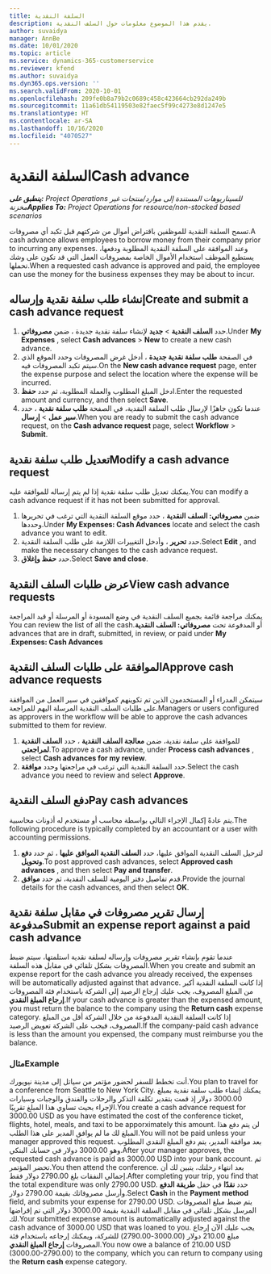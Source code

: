 ```yaml
---
title: السلفة النقدية
description: يقدم هذا الموضوع معلومات حول السلف النقدية.
author: suvaidya
manager: AnnBe
ms.date: 10/01/2020
ms.topic: article
ms.service: dynamics-365-customerservice
ms.reviewer: kfend
ms.author: suvaidya
ms.dyn365.ops.version: ''
ms.search.validFrom: 2020-10-01
ms.openlocfilehash: 209fe0b8a79b2c0689c458c423664cb292da249b
ms.sourcegitcommit: 11a61db54119503e82faec5f99c4273e8d1247e5
ms.translationtype: HT
ms.contentlocale: ar-SA
ms.lasthandoff: 10/16/2020
ms.locfileid: "4070527"
---
```

# <a name="cash-advance"></a><span data-ttu-id="1d04c-103">السلفة النقدية</span><span class="sxs-lookup"><span data-stu-id="1d04c-103">Cash advance</span></span>

<span data-ttu-id="1d04c-104">_**ينطبق على:** Project Operations للسيناريوهات المستندة إلى موارد/منتجات غير مخزنة‬_</span><span class="sxs-lookup"><span data-stu-id="1d04c-104">_**Applies To:** Project Operations for resource/non-stocked based scenarios_</span></span>

<span data-ttu-id="1d04c-105">تسمح السلفة النقدية للموظفين باقتراض أموال من شركتهم قبل تكبد أي مصروفات.</span><span class="sxs-lookup"><span data-stu-id="1d04c-105">A cash advance allows employees to borrow money from their company prior to incurring any expenses.</span></span> <span data-ttu-id="1d04c-106">وعند الموافقة على السلفة النقدية المطلوبة ودفعها، يستطيع الموظف استخدام الأموال الخاصة بمصروفات العمل التي قد تكون على وشك تحملها.</span><span class="sxs-lookup"><span data-stu-id="1d04c-106">When a requested cash advance is approved and paid, the employee can use the money for the business expenses they may be about to incur.</span></span> 

## <a name="create-and-submit-a-cash-advance-request"></a><span data-ttu-id="1d04c-107">إنشاء طلب سلفة نقدية وإرساله</span><span class="sxs-lookup"><span data-stu-id="1d04c-107">Create and submit a cash advance request</span></span>

1. <span data-ttu-id="1d04c-108">ضمن **مصروفاتي‏‎** ، حدد **السلف النقدية** > **جديد** لإنشاء سلفة نقدية جديدة.</span><span class="sxs-lookup"><span data-stu-id="1d04c-108">Under **My Expenses** , select **Cash advances** > **New** to create a new cash advance.</span></span> 
2. <span data-ttu-id="1d04c-109">في الصفحة **طلب سلفة نقدية جديدة** ، أدخل غرض المصروفات وحدد الموقع الذي سيتم تكبد المصروفات فيه.</span><span class="sxs-lookup"><span data-stu-id="1d04c-109">On the **New cash advance request** page, enter the expense purpose and select the location where the expense will be incurred.</span></span>
3. <span data-ttu-id="1d04c-110">ادخل المبلغ المطلوب والعملة المطلوبة، ثم حدد **حفظ**.</span><span class="sxs-lookup"><span data-stu-id="1d04c-110">Enter the requested amount and currency, and then select **Save**.</span></span> 
4. <span data-ttu-id="1d04c-111">عندما تكون جاهزًا لإرسال طلب السلفة النقدية، في الصفحة **طلب سلفة نقدية** ، حدد **سير عمل** > **إرسال**.</span><span class="sxs-lookup"><span data-stu-id="1d04c-111">When you are ready to submit the cash advance request, on the **Cash advance request** page, select **Workflow** > **Submit**.</span></span>

## <a name="modify-a-cash-advance-request"></a><span data-ttu-id="1d04c-112">تعديل طلب سلفة نقدية</span><span class="sxs-lookup"><span data-stu-id="1d04c-112">Modify a cash advance request</span></span>

<span data-ttu-id="1d04c-113">يمكنك تعديل طلب سلفة نقدية إذا لم يتم إرساله للموافقة عليه.</span><span class="sxs-lookup"><span data-stu-id="1d04c-113">You can modify a cash advance request if it has not been submitted for approval.</span></span>

1. <span data-ttu-id="1d04c-114">ضمن **مصروفاتي: السلف النقدية** ، حدد موقع السلفة النقدية التي ترغب في تحريرها وحددها.</span><span class="sxs-lookup"><span data-stu-id="1d04c-114">Under **My Expenses: Cash Advances** locate and select the cash advance you want to edit.</span></span>
2. <span data-ttu-id="1d04c-115">حدد **تحرير** ، وأدخل التغييرات اللازمة على طلب السلفة النقدية.</span><span class="sxs-lookup"><span data-stu-id="1d04c-115">Select **Edit** , and make the necessary changes to the cash advance request.</span></span> 
3. <span data-ttu-id="1d04c-116">حدد **حفظ وإغلاق**.</span><span class="sxs-lookup"><span data-stu-id="1d04c-116">Select **Save and close**.</span></span>


## <a name="view-cash-advance-requests"></a><span data-ttu-id="1d04c-117">عرض طلبات السلف النقدية</span><span class="sxs-lookup"><span data-stu-id="1d04c-117">View cash advance requests</span></span>
<span data-ttu-id="1d04c-118">يمكنك مراجعة قائمة بجميع السلف النقدية في وضع المسودة أو المرسلة أو قيد المراجعة أو المدفوعة تحت **مصروفاتي: السلف النقدية‬‏‫**.</span><span class="sxs-lookup"><span data-stu-id="1d04c-118">You can review the list of all the cash advances that are in draft, submitted, in review, or paid under **My Expenses: Cash Advances**.</span></span> 

## <a name="approve-cash-advance-requests"></a><span data-ttu-id="1d04c-119">الموافقة على طلبات السلف النقدية</span><span class="sxs-lookup"><span data-stu-id="1d04c-119">Approve cash advance requests</span></span>

<span data-ttu-id="1d04c-120">سيتمكن المدراء أو المستخدمون الذين تم تكوينهم كموافقين في سير العمل من الموافقة على طلبات السلف النقدية المرسلة اليهم للمراجعة.</span><span class="sxs-lookup"><span data-stu-id="1d04c-120">Managers or users configured as approvers in the workflow will be able to approve the cash advances submitted to them for review.</span></span> 

1. <span data-ttu-id="1d04c-121">للموافقة على سلفة نقدية، ضمن **معالجة السلف النقدية** ، حدد **السلف النقدية لمراجعتي**.</span><span class="sxs-lookup"><span data-stu-id="1d04c-121">To approve a cash advance, under **Process cash advances** , select **Cash advances for my review**.</span></span>
2. <span data-ttu-id="1d04c-122">حدد السلفة النقدية التي ترغب في مراجعتها وحدد **موافقة**.</span><span class="sxs-lookup"><span data-stu-id="1d04c-122">Select the cash advance you need to review and select **Approve**.</span></span>  

## <a name="pay-cash-advances"></a><span data-ttu-id="1d04c-123">دفع السلف النقدية</span><span class="sxs-lookup"><span data-stu-id="1d04c-123">Pay cash advances</span></span> 
<span data-ttu-id="1d04c-124">يتم عادةً إكمال الإجراء التالي بواسطة محاسب أو مستخدم له أذونات محاسبية.</span><span class="sxs-lookup"><span data-stu-id="1d04c-124">The following procedure is typically completed by an accountant or a user with accounting permissions.</span></span>

1. <span data-ttu-id="1d04c-125">لترحيل السلف النقدية الموافق عليها، حدد **السلف النقدية الموافق عليها** ، ثم حدد **دفع وتحويل**.</span><span class="sxs-lookup"><span data-stu-id="1d04c-125">To post approved cash advances, select **Approved cash advances** , and then select **Pay and transfer**.</span></span>  
2. <span data-ttu-id="1d04c-126">قدم تفاصيل دفتر اليومية للسلف النقدية، ثم حدد **موافق**.</span><span class="sxs-lookup"><span data-stu-id="1d04c-126">Provide the journal details for the cash advances, and then select **OK**.</span></span> 

## <a name="submit-an-expense-report-against-a-paid-cash-advance"></a><span data-ttu-id="1d04c-127">إرسال تقرير مصروفات في مقابل سلفة نقدية مدفوعة</span><span class="sxs-lookup"><span data-stu-id="1d04c-127">Submit an expense report against a paid cash advance</span></span> 

<span data-ttu-id="1d04c-128">عندما تقوم بإنشاء تقرير مصروفات وإرساله لسلفة نقدية استلمتها، سيتم ضبط المصروفات بشكل تلقائي في مقابل هذه السلفة.</span><span class="sxs-lookup"><span data-stu-id="1d04c-128">When you create and submit an expense report for the cash advance you already received, the expenses will be automatically adjusted against that advance.</span></span> <span data-ttu-id="1d04c-129">إذا كانت السلفة النقدية أكبر من المبلغ المصروف، يجب عليك إرجاع الرصيد إلى الشركة باستخدام فئة المصروفات **إرجاع المبلغ النقدي**.</span><span class="sxs-lookup"><span data-stu-id="1d04c-129">If your cash advance is greater than the expensed amount, you must return the balance to the company using the **Return cash** expense category.</span></span> <span data-ttu-id="1d04c-130">إذا كانت السلفة النقدية المدفوعة من خلال الشركة أقل من المبلغ المصروف، فيجب على الشركة تعويض الرصيد.</span><span class="sxs-lookup"><span data-stu-id="1d04c-130">If the company-paid cash advance is less than the amount you expensed, the company must reimburse you the balance.</span></span> 

### <a name="example"></a><span data-ttu-id="1d04c-131">مثال</span><span class="sxs-lookup"><span data-stu-id="1d04c-131">Example</span></span>
<span data-ttu-id="1d04c-132">أنت تخطط للسفر لحضور مؤتمر من سياتل إلى مدينة نيويورك.</span><span class="sxs-lookup"><span data-stu-id="1d04c-132">You plan to travel for a conference from Seattle to New York City.</span></span> <span data-ttu-id="1d04c-133">يمكنك إنشاء طلب سلفة نقدية بمبلغ 3000.00 دولار إذ قمت بتقدير تكلفة التذكر والرحلات والفندق والوجبات وسيارات الإجراء بحيث تساوي هذا المبلغ تقريبًا.</span><span class="sxs-lookup"><span data-stu-id="1d04c-133">You create a cash advance request for 3000.00 USD as you have estimated the cost of the conference ticket, flights, hotel, meals, and taxi to be apporximately this amount.</span></span> <span data-ttu-id="1d04c-134">لن يتم دفع هذا المبلغ لك ما لم يوافق المدير على هذا الطلب.</span><span class="sxs-lookup"><span data-stu-id="1d04c-134">You will not be paid unless your manager approved this request.</span></span> <span data-ttu-id="1d04c-135">بعد موافقة المدير، يتم دفع المبلغ النقدي المطلوب وهو 3000.00 دولار في حسابك البنكي.</span><span class="sxs-lookup"><span data-stu-id="1d04c-135">After your manager approves, the requested cash advance is paid as 3000.00 USD into your bank account.</span></span> <span data-ttu-id="1d04c-136">ثم تحضر المؤتمر.</span><span class="sxs-lookup"><span data-stu-id="1d04c-136">You then attend the conference.</span></span> <span data-ttu-id="1d04c-137">بعد انتهاء رحلتك، يتبين لك أن إجمالي النفقات بلغ 2790.00 دولار فقط.</span><span class="sxs-lookup"><span data-stu-id="1d04c-137">After completing your trip, you find that the total expenditure was only 2790.00 USD.</span></span> <span data-ttu-id="1d04c-138">حدد **نقدًا** في حقل **طريقة الدفع** وأرسل مصروفاتك بقيمة 2790.00 دولار.</span><span class="sxs-lookup"><span data-stu-id="1d04c-138">Select **Cash** in the **Payment method** field, and submits your expense for 2790.00 USD.</span></span> <span data-ttu-id="1d04c-139">يتم ضبط مبلغ المصروفات المرسل بشكل تلقائي في مقابل السلفة النقدية بقيمة 3000.00 دولار التي تم إقراضها لك.</span><span class="sxs-lookup"><span data-stu-id="1d04c-139">Your submitted expense amount is automatically adjusted against the cash advance of 3000.00 USD that was loaned to you.</span></span> <span data-ttu-id="1d04c-140">يجب عليك الآن إرجاع مبلغ 210.00 دولار (3000.00-2790.00) للشركة، ويمكنك إرجاعه باستخدام فئة المصروفات **إرجاع المبلغ النقدي**.</span><span class="sxs-lookup"><span data-stu-id="1d04c-140">You now owe a balance of 210.00 USD (3000.00-2790.00) to the company, which you can return to company using the **Return cash** expense category.</span></span> 
